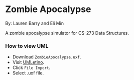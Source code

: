 # Zombie Apocalypse
By: Lauren Barry and Eli Min


A zombie apocalypse simulator for CS-273 Data Structures.

### How to view UML
- Download `ZombieApocalypse.uxf`.
- Visit [UMLetino](http://www.umlet.com/umletino/umletino.html).
- Click `File Import`.
- Select .uxf file.
